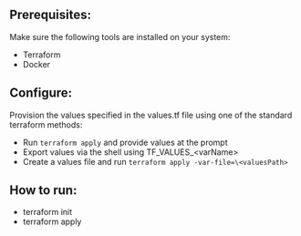 ## Prerequisites:
Make sure the following tools are installed on your system:
- Terraform
- Docker

## Configure:
Provision the values specified in the values.tf file using one of the standard terraform methods:
- Run ```terraform apply``` and provide values at the prompt
- Export values via the shell using TF_VALUES_\<varName>
- Create a values file and run ```terraform apply -var-file=\<valuesPath>```

## How to run:
- terraform init
- terraform apply